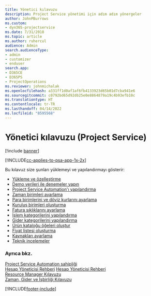 ```yaml
---
title: Yönetici kılavuzu
description: Project Service yönetimi için adım adım yönergeler
author: JohnPBurrows
ms.custom:
- dyn365-projectservice
ms.date: 7/31/2018
ms.topic: article
ms.author: ruhercul
audience: Admin
search.audienceType:
- admin
- customizer
- enduser
search.app:
- D365CE
- D365PS
- ProjectOperations
ms.reviewer: johnmichalak
ms.openlocfilehash: a331ff1d0af1af6fb4133923d65b01d7cba941e6
ms.sourcegitcommit: c0792bd65d92db25e0e8864879a19c4b93efb10c
ms.translationtype: HT
ms.contentlocale: tr-TR
ms.lasthandoff: 04/14/2022
ms.locfileid: "8595568"
---
```

# <a name="administrator-guide-project-service"></a>Yönetici kılavuzu (Project Service)

[!include [banner](../includes/psa-now-project-operations.md)]

[!INCLUDE[cc-applies-to-psa-app-1x-2x](../includes/cc-applies-to-psa-app-1x-2x.md)]

Bu kılavuz size şunları yüklemeyi ve yapılandırmayı gösterir:  
  
- [Yükleme ve özelleştirme](install-customize.md)
- [Demo verileri ile denemeler yapın](use-demo-data.md)
- [Project Service Automation'ı yapılandırma](configure.md)
- [Zaman birimleri ayarlama](set-up-time-units.md)
- [Para birimlerini ve döviz kurlarını ayarlama](set-up-currencies-exchange-rates.md)
- [Kuruluş birimleri oluşturma](create-organizational-units.md)
- [Fatura sıklıklarını ayarlama](set-up-invoice-frequencies.md)
- [İşlem kategorilerini yapılandırma](configure-transaction-categories.md)
- [Gider kategorilerini yapılandırma](configure-expense-categories.md)
- [Ürün kataloğu öğeleri oluştur](create-product-catalog-items.md)
- [Fiyat listesi oluşturma](create-price-list.md)
- [Kaynakları ayarlama](set-up-resources.md)
- [Teknik incelemeler](white-papers.md)
  
### <a name="see-also"></a>Ayrıca bkz.  
 [Project Service Automation sahipliği](../psa/overview.md)    
 [Hesap Yöneticisi Rehberi](../psa/account-manager-guide.md) [Hesap Yöneticisi Rehberi](../psa/project-manager-guide.md)   
 [Resource Manager Kılavuzu](../psa/resource-manager-guide.md)   
 [Zaman, Gider ve İşbirliği Kılavuzu](../psa/time-expense-collaboration-guide.md)


[!INCLUDE[footer-include](../includes/footer-banner.md)]
